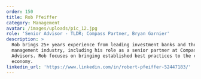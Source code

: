 ```yaml
---
order: 150
title: Rob Pfeiffer
category: Management
avatar: /images/uploads/pic_12.jpg
role: 'Senior Advisor - TLDR; Compass Partner, Bryan Garnier'
description: >
  Rob brings 25+ years experience from leading investment banks and the fund
  management industry, including his role as a senior partner at Compass
  Advisors. Rob focuses on bringing established best practices to the crypto
  economy.
linkedin_url: 'https://www.linkedin.com/in/robert-pfeiffer-52447183/'
---
```

